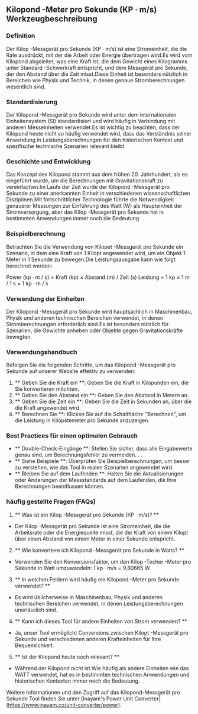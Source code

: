 ## Kilopond -Meter pro Sekunde (KP · m/s) Werkzeugbeschreibung

### Definition
Der Kilop -Messgerät pro Sekunde (KP · m/s) ist eine Stromeinheit, die die Rate ausdrückt, mit der die Arbeit oder Energie übertragen wird.Es wird vom Kilopond abgeleitet, was eine Kraft ist, die dem Gewicht eines Kilogramms unter Standard -Schwerkraft entspricht, und dem Messgerät pro Sekunde, der den Abstand über die Zeit misst.Diese Einheit ist besonders nützlich in Bereichen wie Physik und Technik, in denen genaue Stromberechnungen wesentlich sind.

### Standardisierung
Der Kilopond -Messgerät pro Sekunde wird unter dem internationalen Einheitensystem (SI) standardisiert und wird häufig in Verbindung mit anderen Messeinheiten verwendet.Es ist wichtig zu beachten, dass der Kilopond heute nicht so häufig verwendet wird, dass das Verständnis seiner Anwendung in Leistungsberechnungen für den historischen Kontext und spezifische technische Szenarien relevant bleibt.

### Geschichte und Entwicklung
Das Konzept des Kilopond stammt aus dem frühen 20. Jahrhundert, als es eingeführt wurde, um die Berechnungen mit Gravitationskraft zu vereinfachen.Im Laufe der Zeit wurde der Kilopond -Messgerät pro Sekunde zu einer anerkannten Einheit in verschiedenen wissenschaftlichen Disziplinen.Mit fortschrittlicher Technologie führte die Notwendigkeit genauerer Messungen zur Einführung des Watt (W) als Haupteinheit der Stromversorgung, aber das Kilop -Messgerät pro Sekunde hat in bestimmten Anwendungen immer noch die Bedeutung.

### Beispielberechnung
Betrachten Sie die Verwendung von Kilopet -Messgerät pro Sekunde ein Szenario, in dem eine Kraft von 1 Kilopt angewendet wird, um ein Objekt 1 Meter in 1 Sekunde zu bewegen.Die Leistungsausgabe kann wie folgt berechnet werden:

Power (kp · m / s) = Kraft (kp) × Abstand (m) / Zeit (s)
Leistung = 1 kp × 1 m / 1 s = 1 kp · m / s

### Verwendung der Einheiten
Der Kilopond -Messgerät pro Sekunde wird hauptsächlich in Maschinenbau, Physik und anderen technischen Bereichen verwendet, in denen Stromberechnungen erforderlich sind.Es ist besonders nützlich für Szenarien, die Gewichte anheben oder Objekte gegen Gravitationskräfte bewegten.

### Verwendungshandbuch
Befolgen Sie die folgenden Schritte, um das Kilopond -Messgerät pro Sekunde auf unserer Website effektiv zu verwenden:

1. ** Geben Sie die Kraft ein **: Geben Sie die Kraft in Kilopunden ein, die Sie konvertieren möchten.
2. ** Geben Sie den Abstand ein **: Geben Sie den Abstand in Metern an.
3. ** Geben Sie die Zeit ein **: Geben Sie die Zeit in Sekunden an, über die die Kraft angewendet wird.
4. ** Berechnen Sie **: Klicken Sie auf die Schaltfläche "Berechnen", um die Leistung in Kilopstemeter pro Sekunde anzuzeigen.

### Best Practices für einen optimalen Gebrauch
- ** Double-Check-Eingänge **: Stellen Sie sicher, dass alle Eingabewerte genau sind, um Berechnungsfehler zu vermeiden.
.
.
- ** Siehe Beispiele **: Überprüfen Sie Beispielberechnungen, um besser zu verstehen, wie das Tool in realen Szenarien angewendet wird.
- ** Bleiben Sie auf dem Laufenden **: Halten Sie die Aktualisierungen oder Änderungen der Messstandards auf dem Laufenden, die Ihre Berechnungen beeinflussen können.

### häufig gestellte Fragen (FAQs)

1. ** Was ist ein Kilop -Messgerät pro Sekunde (KP · m/s)? **
- Der Kilop -Messgerät pro Sekunde ist eine Stromeinheit, die die Arbeitsrate oder die Energiequelle misst, die der Kraft von einem Kilopt über einen Abstand von einem Meter in einer Sekunde entspricht.

2. ** Wie konvertiere ich Kilopond -Messgerät pro Sekunde in Watts? **
- Verwenden Sie den Konversionsfaktor, um den Kilop -Techer -Meter pro Sekunde in Watt umzuwandeln: 1 kp · m/s = 9,80665 W.

3. ** In welchen Feldern wird häufig ein Kilopond -Meter pro Sekunde verwendet? **
- Es wird üblicherweise in Maschinenbau, Physik und anderen technischen Bereichen verwendet, in denen Leistungsberechnungen unerlässlich sind.

4. ** Kann ich dieses Tool für andere Einheiten von Strom verwenden? **
- Ja, unser Tool ermöglicht Conversions zwischen Kilopt -Messgerät pro Sekunde und verschiedenen anderen Krafteinheiten für Ihre Bequemlichkeit.

5. ** Ist der Kilopond heute noch relevant? **
- Während der Kilopond nicht ist Wie häufig als andere Einheiten wie das WATT verwendet, hat es in bestimmten technischen Anwendungen und historischen Kontexten immer noch die Bedeutung.

Weitere Informationen und den Zugriff auf das Kilopond-Messgerät pro Sekunde Tool finden Sie unter [Inayam's Power Unit Converter] (https://www.inayam.co/unit-converter/power).